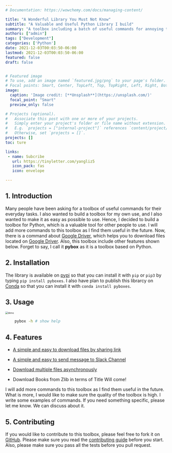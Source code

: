 ```yaml
---
# Documentation: https://wowchemy.com/docs/managing-content/

title: "A Wonderful Library You Must Not Know"
subtitle: "A Valuable and Useful Python Library I build"
summary: "A toolbox including a batch of useful commands for annoying tasks."
authors: ["admin"]
tags: ["Development"]
categories: ['Python']
date: 2021-12-03T00:03:50-06:00
lastmod: 2021-12-03T00:03:50-06:00
featured: false
draft: false


# Featured image
# To use, add an image named `featured.jpg/png` to your page's folder.
# Focal points: Smart, Center, TopLeft, Top, TopRight, Left, Right, BottomLeft, Bottom, BottomRight.
image:
  caption: 'Image credit: [**Unsplash**](https://unsplash.com/)'
  focal_point: "Smart"
  preview_only: false

# Projects (optional).
#   Associate this post with one or more of your projects.
#   Simply enter your project's folder or file name without extension.
#   E.g. `projects = ["internal-project"]` references `content/project/deep-learning/index.md`.
#   Otherwise, set `projects = []`.
projects: []
toc: ture

links:
 - name: Subcribe
   url: https://tinyletter.com/yangliz5
   icon_pack: fas
   icon: envelope

---
```

<!-- {{< toc >}} -->

## 1. Introduction

Many people have been asking for a toolbox of useful commands for their everyday tasks. I also wanted to build a toolbox for my own use,  and I also wanted to make it as easy as possible to use. Hence, I decided to build a toolbox for Python, which is a valuable tool for other people to use. I will add more commands to this toolbox as I find them useful in the future. Now, there is a command about [Google Driver][], which helps you to download files located on [Google Driver][]. Also, this toolbox include other features shown below. Forget to say,  I call it **pybox** as it is a toolbox based on Python.

## 2. Installation

The library is available on [pypi][] so that you can install it with `pip` or `pip3` by typing `pip install pyboxes`. I also have plan to publish this librarcy on [Conda][] so that you can install it with `conda install pyboxes`. 

## 3. Usage



<img src="https://cdn.jsdelivr.net/gh/cauliyang/blog-image@main//img/20211203154400.png" alt="demo" style="zoom:50%;" />



```bash
    pybox -h # show help 
```



## 4. Features



- [A simple and easy to download files by sharing link](https://github.com/cauliyang/pybox#a-simple-and-easy-to-download-files-by-sharing-link)

- [A simple and easy to send message to Slack Channel](https://github.com/cauliyang/pybox#a-simple-and-easy-to-send-message-to-slack-channel)

- [Download multiple files asynchronously](https://github.com/cauliyang/pybox#download-multiple-files-asynchronously)

- Download Books from Zlib in terms of Title Will come!

  

I will add more commands to this toolbox as I find them useful in the future. What is more,  I would like to make sure the quality of the toolbox is high. I write some examples of commands. If you need something specific, please let me know. We can discuss about it.

## 5. Contributing

If you would like to contribute to this toolbox, please feel free to fork it on [GitHub][]. Please make sure you read the [contributing guide][] before you start. Also, please make sure you pass all the tests before you pull request.

<!-- link -->
[Google Driver]: https://drive.google.com/
[pypi]: https://pypi.org/project/pybox/
[Conda]: https://conda.io/
[Github]: https://github.com/cauliyang/pybox
[contributing guide]: https://github.com/cauliyang/pybox/blob/main/CONTRIBUTING.rst
